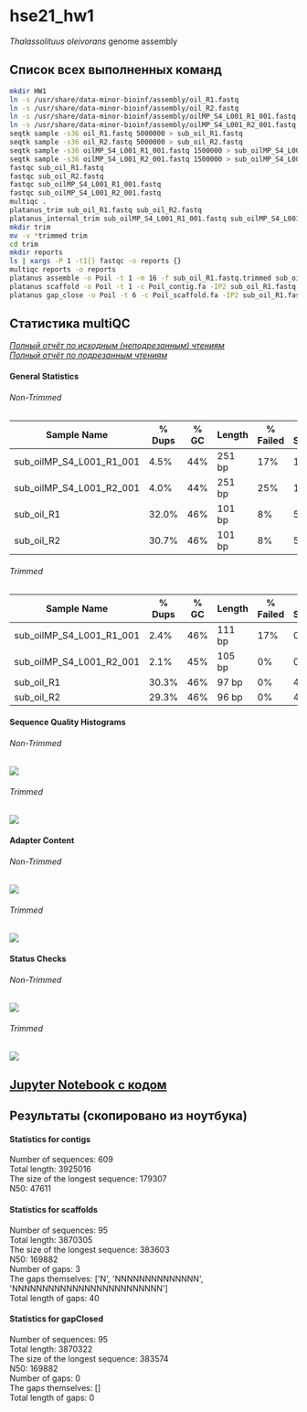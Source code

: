 # hse21_hw1
 *Thalassolituus oleivorans* genome assembly

## Список всех выполненных команд
```bash
mkdir HW1
ln -s /usr/share/data-minor-bioinf/assembly/oil_R1.fastq
ln -s /usr/share/data-minor-bioinf/assembly/oil_R2.fastq
ln -s /usr/share/data-minor-bioinf/assembly/oilMP_S4_L001_R1_001.fastq
ln -s /usr/share/data-minor-bioinf/assembly/oilMP_S4_L001_R2_001.fastq
seqtk sample -s36 oil_R1.fastq 5000000 > sub_oil_R1.fastq
seqtk sample -s36 oil_R2.fastq 5000000 > sub_oil_R2.fastq
seqtk sample -s36 oilMP_S4_L001_R1_001.fastq 1500000 > sub_oilMP_S4_L001_R1_001.fastq
seqtk sample -s36 oilMP_S4_L001_R2_001.fastq 1500000 > sub_oilMP_S4_L001_R2_001.fastq
fastqc sub_oil_R1.fastq
fastqc sub_oil_R2.fastq
fastqc sub_oilMP_S4_L001_R1_001.fastq
fastqc sub_oilMP_S4_L001_R2_001.fastq
multiqc .
platanus_trim sub_oil_R1.fastq sub_oil_R2.fastq
platanus_internal_trim sub_oilMP_S4_L001_R1_001.fastq sub_oilMP_S4_L001_R2_001.fastq
mkdir trim
mv -v *trimmed trim
cd trim
mkdir reports
ls | xargs -P 1 -tI{} fastqc -o reports {}
multiqc reports -o reports
platanus assemble -o Poil -t 1 -m 16 -f sub_oil_R1.fastq.trimmed sub_oil_R2.fastq.trimmed 2> assemble.log
platanus scaffold -o Poil -t 1 -c Poil_contig.fa -IP2 sub_oil_R1.fastq.trimmed sub_oil_R2.fastq.trimmed -OP2 sub_oilMP_S4_L001_R1_001.fastq.int_trimmed sub_oilMP_S4_L001_R2_001.fastq.int_trimmed 2> scaffold.log
platanus gap_close -o Poil -t 6 -c Poil_scaffold.fa -IP2 sub_oil_R1.fastq.trimmed sub_oil_R2.fastq.trimmed -OP2 sub_oilMP_S4_L001_R1_001.fastq.int_trimmed sub_oilMP_S4_L001_R2_001.fastq.int_trimmed 2> gapclose.log
```

## Статистика multiQC
[*Полный отчёт по исходным (неподрезанным) чтениям*](/data/reports/multiqc_non-trimmed.html)\
[*Полный отчёт по подрезанным чтениям*](/data/reports/multiqc_trimmed.html)

#### General Statistics
###### Non-Trimmed
Sample Name |	% Dups |	% GC |	Length |	% Failed |	M Seqs
-|-|-|-|-|-
sub_oilMP_S4_L001_R1_001 |	4.5% |	44% |	251 bp |	17% |	1.5
sub_oilMP_S4_L001_R2_001 |	4.0% |	44% |	251 bp |	25% |	1.5
sub_oil_R1 |	32.0% |	46% |	101 bp |	8% |	5.0
sub_oil_R2	| 30.7%	| 46%	| 101 bp |	8% |	5.0

###### Trimmed
Sample Name |	% Dups |	% GC |	Length |	% Failed |	M Seqs
-|-|-|-|-|-
sub_oilMP_S4_L001_R1_001 |	2.4% |	46% |	111 bp |	17% |	0.9
sub_oilMP_S4_L001_R2_001 |	2.1% |	45% |	105 bp |	0% |	0.9
sub_oil_R1 |	30.3% |	46% |	97 bp |	0% |	4.8
sub_oil_R2	| 29.3%	| 46%	| 96 bp |	0% |	4.8

#### Sequence Quality Histograms
###### Non-Trimmed
![](images/NT_per_base_sequence_quality_plot.png)
###### Trimmed
![](images/T_per_base_sequence_quality_plot.png)
#### Adapter Content
###### Non-Trimmed
![](images/NT_adapter_content_plot.png)
###### Trimmed
![](images/T_adapter_content_plot.png)
#### Status Checks
###### Non-Trimmed
![](images/NT-status-check-heatmap.png)
###### Trimmed
![](images/T-status-check-heatmap.png)


## [Jupyter Notebook с кодом](/data/reports/multiqc_trimmed.html)

## Результаты (скопировано из ноутбука)

#### Statistics for contigs
Number of sequences: 609\
Total length: 3925016\
The size of the longest sequence: 179307\
N50: 47611

#### Statistics for scaffolds
Number of sequences: 95\
Total length: 3870305\
The size of the longest sequence: 383603\
N50: 169882\
Number of gaps: 3\
The gaps themselves:  ['N', 'NNNNNNNNNNNNNN', 'NNNNNNNNNNNNNNNNNNNNNNNNN']\
Total length of gaps: 40

#### Statistics for gapClosed
Number of sequences: 95\
Total length: 3870322\
The size of the longest sequence: 383574\
N50: 169882\
Number of gaps: 0\
The gaps themselves:  []\
Total length of gaps: 0
